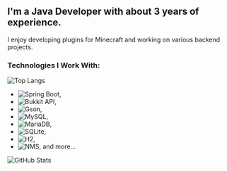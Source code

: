 ## I'm a Java Developer with about 3 years of experience.

I enjoy developing plugins for Minecraft and working on various backend projects.

### Technologies I Work With:
![Top Langs](https://github-readme-stats.vercel.app/api/top-langs/?username=destroydevs&layout=compact&theme=dark)

- ![Spring Boot](https://img.shields.io/badge/Spring%20Boot-6DB33F?style=flat-square&logo=springboot&logoColor=white),
- ![Bukkit API](https://img.shields.io/badge/Bukkit%20API-E9A900?style=flat-square&logo=codecrafters&logoColor=white),
- ![Gson](https://img.shields.io/badge/Gson-D80000?style=flat-square&logo=google&logoColor=white),
- ![MySQL](https://img.shields.io/badge/MySQL-4479A1?style=flat-square&logo=mysql&logoColor=white),
- ![MariaDB](https://img.shields.io/badge/MariaDB-003545?style=flat-square&logo=mariadb&logoColor=white),
- ![SQLite](https://img.shields.io/badge/SQLite-003B57?style=flat-square&logo=sqlite&logoColor=white),
- ![H2](https://img.shields.io/badge/H2-000000?style=flat-square&logo=codecrafters&logoColor=white),
- ![NMS](https://img.shields.io/badge/NMS-14A800?style=flat-square&logo=codecrafters&logoColor=white), and more...

![GitHub Stats](https://github-readme-stats.vercel.app/api?username=destroydevs&show_icons=true&theme=dark)
